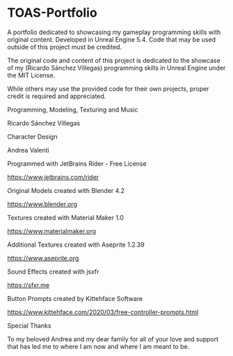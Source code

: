 # TOAS-Portfolio

A portfolio dedicated to showcasing my gameplay programming skills with original content. Developed in Unreal Engine 5.4. Code that may be used outside of this project must be credited.



The original code and content of this project is dedicated to the showcase of my (Ricardo Sánchez Villegas) programming skills in Unreal Engine under the MIT License.

While others may use the provided code for their own projects, proper credit is required and appreciated.



Programming, Modeling, Texturing and Music

Ricardo Sánchez Villegas



Character Design

Andrea Valenti



Programmed with JetBrains Rider - Free License

https://www.jetbrains.com/rider



Original Models created with Blender 4.2

https://www.blender.org



Textures created with Material Maker 1.0

https://www.materialmaker.org



Additional Textures created with Aseprite 1.2.39

https://www.aseprite.org



Sound Effects created with jsxfr

https://sfxr.me



Button Prompts created by Kittehface Software

https://www.kittehface.com/2020/03/free-controller-prompts.html



Special Thanks

To my beloved Andrea and my dear family for all of your love and support that has led me to where I am now and where I am meant to be.

